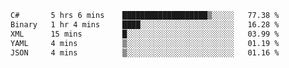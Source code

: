 <!--START_SECTION:waka-->

```txt
C#       5 hrs 6 mins    ███████████████████▒░░░░░   77.38 %
Binary   1 hr 4 mins     ████░░░░░░░░░░░░░░░░░░░░░   16.28 %
XML      15 mins         █░░░░░░░░░░░░░░░░░░░░░░░░   03.99 %
YAML     4 mins          ▒░░░░░░░░░░░░░░░░░░░░░░░░   01.19 %
JSON     4 mins          ▒░░░░░░░░░░░░░░░░░░░░░░░░   01.16 %
```

<!--END_SECTION:waka-->
